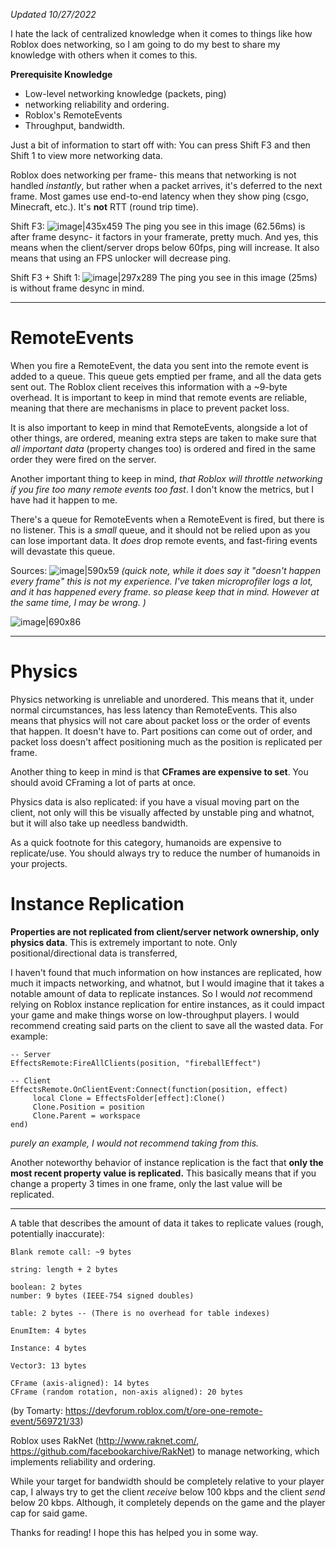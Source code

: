 *Updated 10/27/2022*

I hate the lack of centralized knowledge when it comes to things like how Roblox does networking, so I am going to do my best to share my knowledge with others when it comes to this.

**Prerequisite Knowledge**
- Low-level networking knowledge (packets, ping)
- networking reliability and ordering.
- Roblox's RemoteEvents
- Throughput, bandwidth.

Just a bit of information to start off with: You can press Shift F3 and then Shift 1 to view more networking data.

Roblox does networking per frame- this means that networking is not handled *instantly*, but rather when a packet arrives, it's deferred to the next frame. Most games use end-to-end latency when they show ping (csgo, Minecraft, etc.). It's **not** RTT (round trip time).

Shift F3:
![image|435x459](upload://cgpKVozscEMK43mkveYMUWnBhD.jpeg)
The ping you see in this image (62.56ms) is after frame desync- it factors in your framerate, pretty much. And yes, this means when the client/server drops below 60fps, ping will increase. It also means that using an FPS unlocker will decrease ping.

Shift F3 + Shift 1:
![image|297x289](upload://1lBhZDOCWhxIpg7Bue4mOy2OpAg.png)
The ping you see in this image (25ms) is without frame desync in mind.

---

# **RemoteEvents**
When you fire a RemoteEvent, the data you sent into the remote event is added to a queue. This queue gets emptied per frame, and all the data gets sent out. The Roblox client receives this information with a ~9-byte overhead. It is important to keep in mind that remote events are reliable, meaning that there are mechanisms in place to prevent packet loss.

It is also important to keep in mind that RemoteEvents, alongside a lot of other things, are ordered, meaning extra steps are taken to make sure that *all important data* (property changes too) is ordered and fired in the same order they were fired on the server.

Another important thing to keep in mind, *that Roblox will throttle networking if you fire too many remote events too fast*. I don't know the metrics, but I have had it happen to me.

There's a queue for RemoteEvents when a RemoteEvent is fired, but there is no listener. This is a *small* queue, and it should not be relied upon as you can lose important data. It *does* drop remote events, and fast-firing events will devastate this queue.

Sources:
![image|590x59](upload://a9AHrMYwbW71kPYYt0IN0FpbREy.png)
*(quick note, while it does say it "doesn't happen every frame" this is not my experience. I've taken microprofiler logs a lot, and it has happened every frame. so please keep that in mind. However at the same time, I may be wrong. )*

![image|690x86](upload://iiKC3EhLCUHYwncwsWFxjwJ92fz.png)

---

# **Physics**
Physics networking is unreliable and unordered. This means that it, under normal circumstances, has less latency than RemoteEvents. This also means that physics will not care about packet loss or the order of events that happen. It doesn't have to. Part positions can come out of order, and packet loss doesn't affect positioning much as the position is replicated per frame.

Another thing to keep in mind is that **CFrames are expensive to set**. You should avoid CFraming a lot of parts at once.

Physics data is also replicated: if you have a visual moving part on the client, not only will this be visually affected by unstable ping and whatnot, but it will also take up needless bandwidth. 

As a quick footnote for this category, humanoids are expensive to replicate/use. You should always try to reduce the number of humanoids in your projects.

# **Instance Replication**
**Properties are not replicated from client/server network ownership, only physics data**. This is extremely important to note. Only positional/directional data is transferred,

I haven't found that much information on how instances are replicated, how much it impacts networking, and whatnot, but I would imagine that it takes a notable amount of data to replicate instances. So I would *not* recommend relying on Roblox instance replication for entire instances, as it could impact your game and make things worse on low-throughput players. I would recommend creating said parts on the client to save all the wasted data. For example:
```
-- Server
EffectsRemote:FireAllClients(position, "fireballEffect")

-- Client
EffectsRemote.OnClientEvent:Connect(function(position, effect)
     local Clone = EffectsFolder[effect]:Clone()
     Clone.Position = position
     Clone.Parent = workspace
end)
```
*purely an example, I would not recommend taking from this.*

Another noteworthy behavior of instance replication is the fact that **only the most recent property value is replicated.** This basically means that if you change a property 3 times in one frame, only the last value will be replicated.

---

A table that describes the amount of data it takes to replicate values (rough, potentially inaccurate):
```
Blank remote call: ~9 bytes

string: length + 2 bytes

boolean: 2 bytes
number: 9 bytes (IEEE-754 signed doubles)

table: 2 bytes -- (There is no overhead for table indexes)

EnumItem: 4 bytes

Instance: 4 bytes

Vector3: 13 bytes

CFrame (axis-aligned): 14 bytes
CFrame (random rotation, non-axis aligned): 20 bytes
```
(by Tomarty: https://devforum.roblox.com/t/ore-one-remote-event/569721/33)

Roblox uses RakNet (http://www.raknet.com/, https://github.com/facebookarchive/RakNet) to manage networking, which implements reliability and ordering.

While your target for bandwidth should be completely relative to your player cap, I always try to get the client *receive* below 100 kbps and the client *send* below 20 kbps. Although, it completely depends on the game and the player cap for said game.

Thanks for reading! I hope this has helped you in some way.